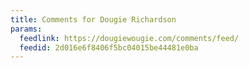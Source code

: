 ```yaml
---
title: Comments for Dougie Richardson
params:
  feedlink: https://dougiewougie.com/comments/feed/
  feedid: 2d016e6f8406f5bc04015be44481e0ba
---
```

